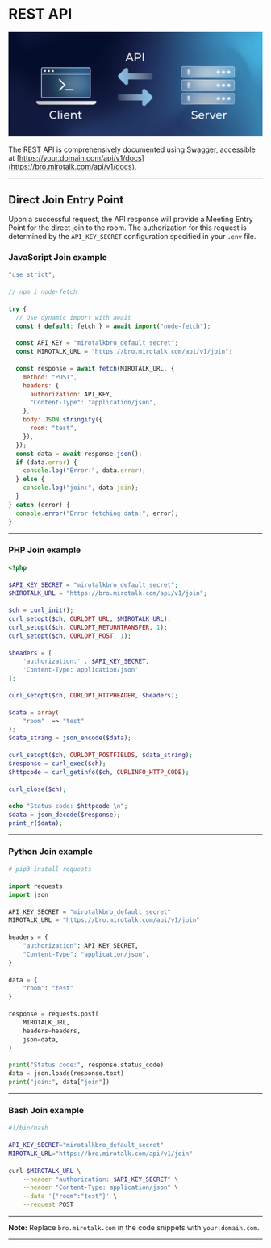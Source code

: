 # REST API

![api](../images/api.png)

The REST API is comprehensively documented using [Swagger](https://swagger.io/), accessible at [https://your.domain.com/api/v1/docs](https://bro.mirotalk.com/api/v1/docs).

---

## Direct Join Entry Point

Upon a successful request, the API response will provide a Meeting Entry Point for the direct join to the room. The authorization for this request is determined by the `API_KEY_SECRET` configuration specified in your `.env` file.

### JavaScript Join example

```javascript
"use strict";

// npm i node-fetch

try {
  // Use dynamic import with await
  const { default: fetch } = await import("node-fetch");

  const API_KEY = "mirotalkbro_default_secret";
  const MIROTALK_URL = "https://bro.mirotalk.com/api/v1/join";

  const response = await fetch(MIROTALK_URL, {
    method: "POST",
    headers: {
      authorization: API_KEY,
      "Content-Type": "application/json",
    },
    body: JSON.stringify({
      room: "test",
    }),
  });
  const data = await response.json();
  if (data.error) {
    console.log("Error:", data.error);
  } else {
    console.log("join:", data.join);
  }
} catch (error) {
  console.error("Error fetching data:", error);
}
```

---

### PHP Join example

```php
<?php

$API_KEY_SECRET = "mirotalkbro_default_secret";
$MIROTALK_URL = "https://bro.mirotalk.com/api/v1/join";

$ch = curl_init();
curl_setopt($ch, CURLOPT_URL, $MIROTALK_URL);
curl_setopt($ch, CURLOPT_RETURNTRANSFER, 1);
curl_setopt($ch, CURLOPT_POST, 1);

$headers = [
    'authorization:' . $API_KEY_SECRET,
    'Content-Type: application/json'
];

curl_setopt($ch, CURLOPT_HTTPHEADER, $headers);

$data = array(
    "room"  => "test"
);
$data_string = json_encode($data);

curl_setopt($ch, CURLOPT_POSTFIELDS, $data_string);
$response = curl_exec($ch);
$httpcode = curl_getinfo($ch, CURLINFO_HTTP_CODE);

curl_close($ch);

echo "Status code: $httpcode \n";
$data = json_decode($response);
print_r($data);
```

---

### Python Join example

```py
# pip3 install requests

import requests
import json

API_KEY_SECRET = "mirotalkbro_default_secret"
MIROTALK_URL = "https://bro.mirotalk.com/api/v1/join"

headers = {
    "authorization": API_KEY_SECRET,
    "Content-Type": "application/json",
}

data = {
    "room": "test"
}

response = requests.post(
    MIROTALK_URL,
    headers=headers,
    json=data,
)

print("Status code:", response.status_code)
data = json.loads(response.text)
print("join:", data["join"])
```

---

### Bash Join example

```bash
#!/bin/bash

API_KEY_SECRET="mirotalkbro_default_secret"
MIROTALK_URL="https://bro.mirotalk.com/api/v1/join"

curl $MIROTALK_URL \
    --header "authorization: $API_KEY_SECRET" \
    --header "Content-Type: application/json" \
    --data '{"room":"test"}' \
    --request POST
```

---

**Note:** Replace `bro.mirotalk.com` in the code snippets with `your.domain.com`.

---

